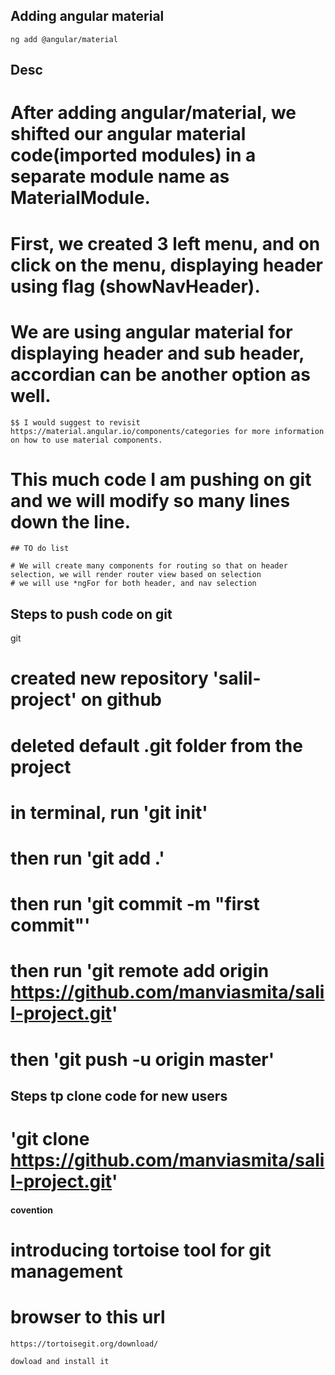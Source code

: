 ## Adding angular material 
    ng add @angular/material
    
## Desc

# After adding angular/material, we shifted our angular material code(imported modules) in a separate module name as  MaterialModule.

# First, we created 3 left menu, and on click on the menu, displaying header using flag (showNavHeader).

# We are using angular material for displaying header and sub header, accordian can be another option as well.
    $$ I would suggest to revisit https://material.angular.io/components/categories for more information on how to use material components.

# This much code I am pushing on git and we will modify so many lines down the line.

    ## TO do list 

    # We will create many components for routing so that on header selection, we will render router view based on selection 
    # we will use *ngFor for both header, and nav selection 

## Steps to push code on git
git 
# created new repository 'salil-project' on github

# deleted default .git folder from the project 
# in terminal, run 'git init'
# then run 'git add .'
# then run 'git commit -m "first commit"'
# then run 'git remote add origin https://github.com/manviasmita/salil-project.git'
# then 'git push -u origin master'


## Steps tp clone code for new users 

# 'git clone https://github.com/manviasmita/salil-project.git'


#### covention 

# introducing tortoise tool for git management 
# browser to this url 
    https://tortoisegit.org/download/

    dowload and install it 